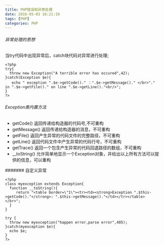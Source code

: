 ```yaml
---
title: PHP错误和异常处理
date: 2016-05-03 16:21:19
tags: [PHP]
categories: PHP
---
```

###### 异常处理的思想
当try代码中出现异常后，catch块代码对异常进行处理;
```
<?php
try{
  throw new Exception("A terrible error has occured",42);
}catch(Exception $e){
   echo " exception ".$e->getCode()." ：".$e->getMessage()." </br>"." in ".$e->getFile()." on line ".$e->getLine()."<br/>";
}
?>
```
###### Exception类内置方法
- getCode() 返回传递给构造器的代码号,不可重构
- getMessage() 返回传递给构造器的消息，不可重构
- getFile() 返回产生异常的代码文件的完整路径，不可重构
- getLine() 返回代码文件中产生异常的代码行号，不可重构
- getTrace() 返回一个包含产生异常的代码回退路径的数组，不可重构
- __toString() 允许简单地显示一个Exception对象，并给出以上所有方法可以提供的信息，可以重构

####### 自定义异常
```
<?php
class myexception extends Exception{
  function __toString(){
     return "<table border=\"1\"><tr><td><strong>Exception ".$this->getCode()."</strong>: ".$this->getMessage()."</td></tr></table></br>";
  }
}

try {
  throw new myexception("happen error,parse error",405);
}catch(myexception $e){
  echo $e;
}
?>
```